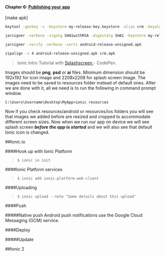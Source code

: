 
#### Chapter 6: [Publishing your app](http://ionicframework.com/docs/guide/publishing.html)

[make apk]

```bash
keytool -genkey -v -keystore my-release-key.keystore -alias crm -keyalg RSA -keysize 2048 -validity 10000

jarsigner -verbose -sigalg SHA1withRSA -digestalg SHA1 -keystore my-release-key.keystore android-release-unsigned.apk crm

jarsigner -verify -verbose -certs android-release-unsigned.apk

zipalign -v 4 android-release-unsigned.apk crm.apk
```


> Ionic Intro Tutorial with   [Splashscreen ](http://codepen.io/mhartington/pen/dHaDC/?editors=1010) - CodePen.


Images should be **png**, **psd** or **ai** files. Minimum dimension should be 192x192 for icon image and 2208x2208 for splash screen image. The images need to be saved to resources folder instead of default ones. After we are done with it, all we need is to run the following in command prompt window.

`C:\Users\Username\Desktop\MyApp>ionic resources`

Now if you check resources/android or resources/ios folders you will see that images we added before are resized and cropped to accommodate different screen sizes. Now when we run our app on device we will see splash screen ***before the app is started*** and we will also see that default Ionic icon is changed.


##Ionic.io

####Hook up with Ionic Platform
>`$ ionic io init`

####Ionic Platform services
>`$ ionic add ionic-platform-web-client`

####Uploading
>`$ ionic upload --note "Some details about this upload"`


####Push

#####Native push
Android push notifications use the Google Cloud Messaging (GCM) service.

####Deploy

#####Update


##Ionic 2